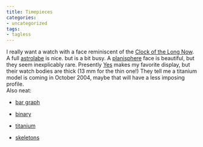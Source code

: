 ```yaml
---
title: Timepieces
categories:
- uncategorized
tags:
- tagless
---
```


I really want a watch with a face reminiscent of the [Clock of the Long Now][1].  A full [astrolabe][2] is nice. but is a bit busy.  A [planisphere][3] face is beautiful, but they seem inexplicably rare.  Presently [Yes][4] makes my favorite display, but their watch bodies are thick (13 mm for the thin one!)  They tell me a titanium model is coming in October 2004, maybe that will have a less imposing profile.  
Also neat:


   [1]: http://www.longnow.org/10kclock/clkIdeas/dannyhillis/Rolfe1_00/LabeledFaceLo.jpg
   [2]: http://www.klaauwwatches.nl/OudeSite/astrolabium/description_UK.htm
   [3]: http://scientificsonline.com/product.asp_Q_pn_E_3123300
   [4]: http://www.yeswatch.com/



  * [bar graph][5]


  * [binary][6]


  * [titanium][7]


  * [skeletons][8]




   [5]: http://www.thinkgeek.com/gadgets/watches/6658/
   [6]: http://www.thinkgeek.com/gadgets/watches/6a17/
   [7]: https://commerce76.datapipe.com/skagen/store.asp?area=FullProduct&productID=34
   [8]: http://www.omega.ch/omega/mu_ltd_spe_3


